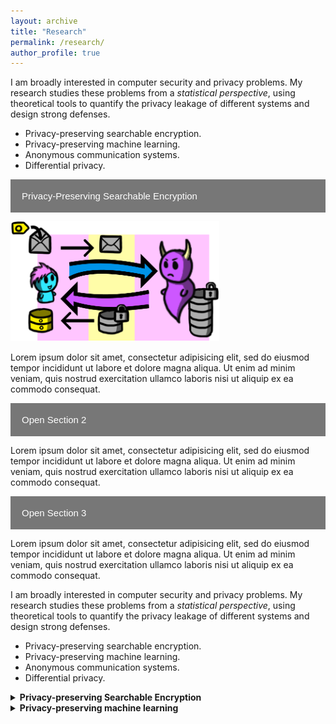 ```yaml
---
layout: archive
title: "Research"
permalink: /research/
author_profile: true
---
```


<head>
<meta name="viewport" content="width=device-width, initial-scale=1">
<style>
.collapsible {
  background-color: #777;
  color: white;
  cursor: pointer;
  padding: 18px;
  width: 100%;
  border: none;
  text-align: left;
  outline: none;
  font-size: 15px;
}

.active, .collapsible:hover {
  background-color: #555;
}

.content {
  padding: 0 18px;
  display: none;
  overflow: hidden;
  background-color: #f1f1f1;
}
</style>
</head>

I am broadly interested in computer security and privacy problems.
My research studies these problems from a *statistical perspective*, using theoretical tools to quantify the privacy leakage of different systems and design strong defenses.
- Privacy-preserving searchable encryption.
- Privacy-preserving machine learning.
- Anonymous communication systems.
- Differential privacy.

<button type="button" class="collapsible">Privacy-Preserving Searchable Encryption</button>
<div class="content">
    <img src="/images/topic-sse.png" alt="SSE drawing">
  <p>Lorem ipsum dolor sit amet, consectetur adipisicing elit, sed do eiusmod tempor incididunt ut labore et dolore magna aliqua. Ut enim ad minim veniam, quis nostrud exercitation ullamco laboris nisi ut aliquip ex ea commodo consequat.</p>
</div>
<button type="button" class="collapsible">Open Section 2</button>
<div class="content">
  <p>Lorem ipsum dolor sit amet, consectetur adipisicing elit, sed do eiusmod tempor incididunt ut labore et dolore magna aliqua. Ut enim ad minim veniam, quis nostrud exercitation ullamco laboris nisi ut aliquip ex ea commodo consequat.</p>
</div>
<button type="button" class="collapsible">Open Section 3</button>
<div class="content">
  <p>Lorem ipsum dolor sit amet, consectetur adipisicing elit, sed do eiusmod tempor incididunt ut labore et dolore magna aliqua. Ut enim ad minim veniam, quis nostrud exercitation ullamco laboris nisi ut aliquip ex ea commodo consequat.</p>
</div>

<script>
var coll = document.getElementsByClassName("collapsible");
var i;

for (i = 0; i < coll.length; i++) {
  coll[i].addEventListener("click", function() {
    this.classList.toggle("active");
    var content = this.nextElementSibling;
    if (content.style.display === "block") {
      content.style.display = "none";
    } else {
      content.style.display = "block";
    }
  });
}
</script>


I am broadly interested in computer security and privacy problems.
My research studies these problems from a *statistical perspective*, using theoretical tools to quantify the privacy leakage of different systems and design strong defenses.
- Privacy-preserving searchable encryption.
- Privacy-preserving machine learning.
- Anonymous communication systems.
- Differential privacy.

<details>
<summary><b>Privacy-preserving Searchable Encryption</b></summary>

<img src="/images/sprites-v0.png" alt="Drawings Sprite">

{% include base_path %}

<ul>{% for post in site.publications reversed %}
    {% if post.area == 'sse' %}
        <li>{% include archive-single-simon.html %}</li>
    {% endif %}
{% endfor %}</ul>


</details>



<details>
<summary><b>Privacy-preserving machine learning</b></summary>

<img src="/images/image-alignment-150x150.jpg" alt="Drawings Sprite">

<img src="/images/image-alignment-300x200.jpg" alt="Drawings Sprite">

<img src="/images/image-alignment-580x300.jpg" alt="Drawings Sprite">

<img src="/images/image-alignment-1200x4002.jpg" alt="Drawings Sprite">


<ul>{% for post in site.publications reversed %}
    {% if post.area == 'ml' %}
        <li>{% include archive-single-simon.html %}</li>
    {% endif %}
{% endfor %}</ul>


</details>
